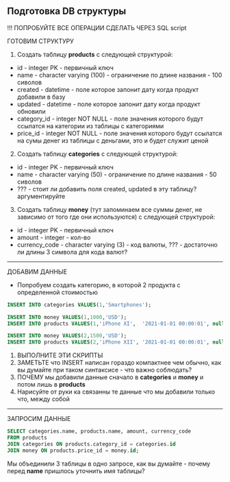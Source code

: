 ## Подготовка DB структуры

!!! ПОПРОБУЙТЕ ВСЕ ОПЕРАЦИИ СДЕЛАТЬ ЧЕРЕЗ SQL script

ГОТОВИМ СТРУКТУРУ

1. Создать таблицу **products** с следующей структурой:
  * id - integer PK - первичный ключ
  * name - character varying (100) - ограничение по длине названия - 100 сиволов
  * created - datetime - поле которое запонит дату когда продукт добавили в базу
  * updated - datetime - поле которое запонит дату когда продукт обновили
  * category_id - integer NOT NULL - поле значения которого будут ссылатся на категории из таблицы с категориями
  * price_id - integer NOT NULL - поле значения которого будут ссылатся на сумы денег из таблицы с деньгами, это и будет служит ценой
2. Создать таблицу **categories** с следующей структурой:
  * id - integer PK - первичный ключ
  * name - character varying (50) - ограничение по длине названия - 50 сиволов
  * ??? - стоит ли добавить поля created, updated в эту таблицу? аргументируйте
3. Создать таблицу **money** (тут запоминаем все суммы денег, не зависимо от того где они используются) с следующей структурой: 
  * id - integer PK - первичный ключ
  * amount - integer - кол-во
  * currency_code - character varying (3) - код валюты, ??? - достаточно ли длины 3 символа для кода валют?

---

ДОБАВИМ ДАННЫЕ

* Попробуем создать категорию, в которой 2 продукта с определенной стоимостью

```sql
INSERT INTO categories VALUES(1,'Smartphones');

INSERT INTO money VALUES(1,1000,'USD');
INSERT INTO products VALUES(1,'iPhone XI',  '2021-01-01 00:00:01', null, 1,1);

INSERT INTO money VALUES(2,1500,'USD');
INSERT INTO products VALUES(2,'iPhone XII', '2021-01-01 00:00:01', null, 1,2);
```
1. ВЫПОЛНИТЕ ЭТИ СКРИПТЫ
2. ЗАМЕТЬТЕ что INSERT написан гораздо компактнее чем обычно, как вы думайте при таком синтаксисе - что важно соблюдать?
3. ПОЧЕМУ мы добавили данные сначало в **categories** и **money** и потом лишь в **products**
4. Нарисуйте от руки ка связанны те данные что мы добавили только что, между собой


---

ЗАПРОСИМ ДАННЫЕ

```sql
SELECT categories.name, products.name, amount, currency_code 
FROM products 
JOIN categories ON products.category_id = categories.id
JOIN money ON products.price_id = money.id;
```

Мы объединили 3 таблицы в одно запросе, как вы думайте - почему перед **name** пришлось уточнить имя таблицы?












